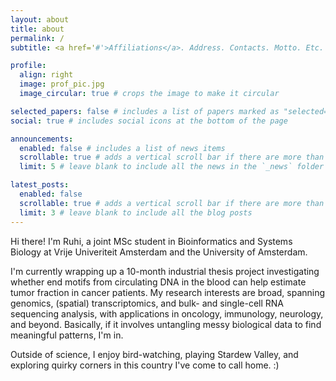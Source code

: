 ```yaml
---
layout: about
title: about
permalink: /
subtitle: <a href='#'>Affiliations</a>. Address. Contacts. Motto. Etc.

profile:
  align: right
  image: prof_pic.jpg
  image_circular: true # crops the image to make it circular

selected_papers: false # includes a list of papers marked as "selected={true}"
social: true # includes social icons at the bottom of the page

announcements:
  enabled: false # includes a list of news items
  scrollable: true # adds a vertical scroll bar if there are more than 3 news items
  limit: 5 # leave blank to include all the news in the `_news` folder

latest_posts:
  enabled: false
  scrollable: true # adds a vertical scroll bar if there are more than 3 new posts items
  limit: 3 # leave blank to include all the blog posts
---
```


Hi there! I'm Ruhi, a joint MSc student in Bioinformatics and Systems Biology at Vrije Univeriteit Amsterdam and the University of Amsterdam.

I'm currently wrapping up a 10-month industrial thesis project investigating whether end motifs from circulating DNA in the blood can help estimate tumor fraction in cancer patients. My research interests are broad, spanning genomics, (spatial) transcriptomics, and bulk- and single-cell RNA sequencing analysis, with applications in oncology, immunology, neurology, and beyond. Basically, if it involves untangling messy biological data to find meaningful patterns, I'm in.

Outside of science, I enjoy bird-watching, playing Stardew Valley, and exploring quirky corners in this country I've come to call home. :)
